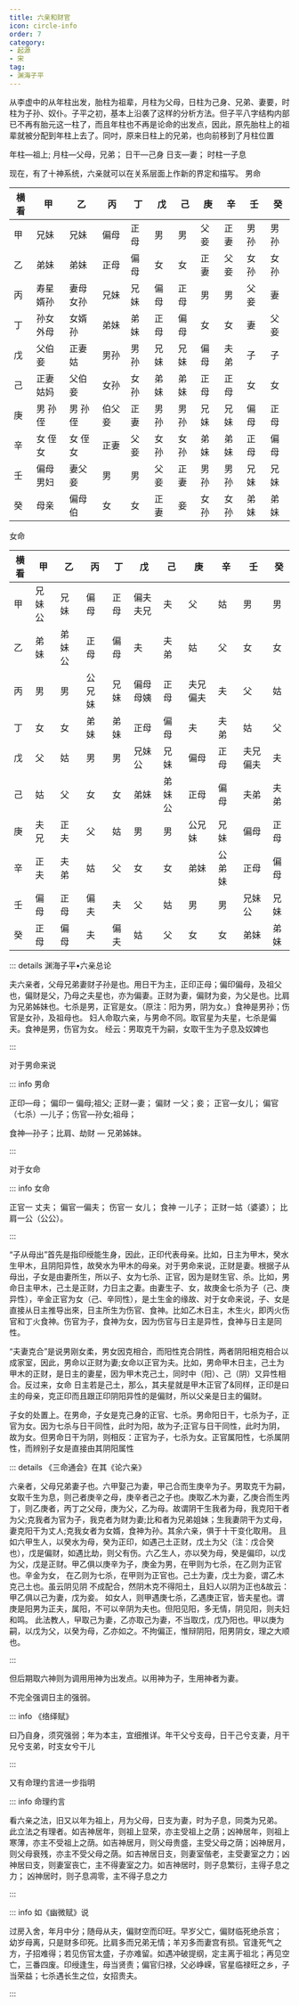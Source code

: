 ```yaml
---
title: 六亲和财官
icon: circle-info
order: 7
category:
- 起源
- 宋
tag:
- 渊海子平
---
```


从李虚中的从年柱出发，胎柱为祖辈，月柱为父母，日柱为己身、兄弟、妻要，时柱为子孙、奴仆。子平之初，基本上沿袭了这样的分析方法。但子平八字结构内部已不再有胎元这一柱了，而且年柱也不再是论命的出发点，因此，原先胎柱上的祖辈就被分配到年柱上去了。同吋，原来日柱上的兄弟，也向前移到了月柱位置

年柱—祖上;
月柱—父母，兄弟；
日干—己身
日支—妻；
时柱一子息

现在，有了十神系统，六亲就可以在关系层面上作新的界定和描写。
男命

| 横看 | 甲         | 乙        | 丙      | 丁    | 戊    | 己   | 庚    | 辛   | 壬    | 癸    |
| ---- | ---------- | --------- | ------- | ----- | ----- | ---- | ----- | ---- | ----- | ----- |
| 甲   | 兄妹       | 兄妹      | 偏母    | 正母  | 男    | 男   | 父 妾 | 正妻 | 男孙  | 男孙  |
| 乙   | 弟妹       | 弟妹      | 正母    | 偏母  | 女    | 女   | 正妻  | 父妾 | 女孙  | 女孙  |
| 丙   | 寿星  婿孙 | 妻母 女孙 | 兄妹    | 兄妹  | 偏母  | 正母 | 男    | 男   | 父 妾 | 妻    |
| 丁   | 孙女 外母  | 女婿 孙   | 弟妹    | 弟妹  | 正母  | 偏母 | 女    | 女   | 妻    | 父 妾 |
| 戊   | 父伯 妾    | 正妻 姑   | 男孙    | 男孙  | 兄妹  | 兄妹 | 偏母  | 夫弟 | 子    | 子    |
| 己   | 正妻 姑妈  | 父伯 妾   | 女孙    | 女孙  | 弟妹  | 弟妹 | 正母  | 正母 | 女    | 女    |
| 庚   | 男 孙侄    | 男 孙侄   | 伯父 妾 | 正妻  | 男孙  | 男孙 | 兄妹  | 兄妹 | 偏母  | 正母  |
| 辛   | 女 侄女    | 女 侄女   | 正妻    | 父 妾 | 女孙  | 女孙 | 弟妹  | 弟妹 | 正母  | 偏母  |
| 壬   | 偏母 男妇  | 妻父 妾   | 男      | 男    | 父 妾 | 正妻 | 男孙  | 男孙 | 兄妹  | 兄妹  |
| 癸   | 母亲       | 偏母 伯   | 女      | 女    | 正妻  | 妾   | 女孙  | 女孙 | 弟妹  | 弟妹  |

女命

| 横看 | 甲     | 乙      | 丙      | 丁   | 戊        | 己     | 庚        | 辛     | 壬        | 癸   |
| ---- | ------ | ------- | ------- | ---- | --------- | ------ | --------- | ------ | --------- | ---- |
| 甲   | 兄妹公 | 兄妹    | 偏母    | 正母 | 偏夫 夫兄 | 夫     | 父        | 姑     | 男        | 男   |
| 乙   | 弟妹   | 弟妹 公 | 正母    | 偏母 | 夫        | 夫弟   | 姑        | 父     | 女        | 女   |
| 丙   | 男     | 男      | 公 兄妹 | 兄妹 | 偏母 母姨 | 正母   | 夫兄 偏夫 | 夫     | 父        | 姑   |
| 丁   | 女     | 女      | 弟妹    | 弟妹 | 正母      | 偏母   | 夫        | 夫弟   | 姑        | 父   |
| 戊   | 父     | 姑      | 男      | 男   | 兄妹 公   | 兄妹   | 偏母      | 正母   | 夫兄 偏夫 | 夫   |
| 己   | 姑     | 父      | 女      | 女   | 弟妹      | 弟妹公 | 正母      | 偏母   | 夫弟      | 夫弟 |
| 庚   | 夫兄   | 正夫    | 父      | 姑   | 男        | 男     | 公兄妹    | 兄妹   | 偏母      | 正母 |
| 辛   | 正夫   | 夫弟    | 姑      | 父   | 女        | 女     | 弟妹      | 公弟妹 | 正母      | 偏母 |
| 壬   | 偏母   | 正母    | 偏夫    | 夫   | 父        | 姑     | 男        | 男     | 兄妹公    | 兄妹 |
| 癸   | 正母   | 偏母    | 夫      | 偏夫 | 姑        | 父     | 女        | 女     | 弟妹      | 弟妹 |

::: details 渊海子平•六亲总论

夫六亲者，父母兄弟妻财子孙是也。用日干为主，正印正母；偏印偏母，及祖父也，偏财是父，乃母之夫星也，亦为偏妻。正财为妻，偏财为妾，为父是也。比肩为兄弟姊妹也。七杀是男，正官是女。（原注：阳为男，阴为女。）食神是男孙；伤官是女孙，及祖母也。
妇人命取六亲，与男命不同。取官星为夫星，七杀是偏夫。食神是男，伤官为女。
经云：男取克干为嗣，女取干生为子息及奴婢也

:::

对于男命来说

::: info  男命

正印—母； 偏印一 偏母;祖父;
正财—妻； 偏财 一父；妾；
正官—女儿； 偏官（七杀）—儿子；伤官—孙女;祖母； 

食神—孙子；比肩、劫财 — 兄弟姊妹。

:::

对于女命

::: info 女命

正官一 丈夫； 偏官一偏夫；
伤官一 女儿； 食神 一儿子；
正财一姑（婆婆）； 比肩一公（公公）。

:::

“子从母出”首先是指印绶能生身，因此，正印代表母亲。比如，日主为甲木，癸水生甲木，且阴阳异性，故癸水为甲木的母亲。对于男命来说，正财是妻。根据子从母出，子女是由妻所生，所以子、女为七杀、正官，因为是财生官、杀。比如，男命日主甲木，己土是正财，力日主之妻。由妻生子、女，故庚金七杀为子（己、庚异性），辛金正官为女（己、辛同性），是土生金的缘故、对于女命来说，子、女是直接从日主推导出來，日主所生为伤官、食神。比如乙木日主，木生火，即丙火伤官和丁火食神。伤官为子，食神为女，因为伤官与日主是异性，食神与日主是同性。



“夫妻克合”是说男刚女柔，男女因克相合，而阳性克合阴性，两者阴阳相克相合以成家室，因此，男命以正财为妻;女命以正官为夫。比如，男命甲木日主，己土为甲木的正财，是日主的妻星，因为甲木克己土，同时中（阳）、己（阴）又异性相合。反过来，女命
日主若是己土，那么，其夫星就是甲木正官了&同样，正印是曰主的母亲，克正印而且跟正印阴阳异性的是偏财，所以父亲是日主的偏财。

子女的处置上。在男命，子女是克己身的正官、七杀。男命阳日干，七杀为子，正官为女。因为七杀与日干同性，此时为阳，故为子;正官与日干同性，此时为阴，故为女。但男命日干为阴，则相反：正官为子，七杀为女。正官属阳性，七杀属阴性，而辨别子女是直接由其阴阳属性



::: details 《三命通会》在其《论六亲》

六亲者，父母兄弟妻子也。六甲娶己为妻，甲己合而生庚辛为子。男取克干为嗣，女取千生为息，则己者庚辛之母，庚辛者己之子也。庚取乙木为妻，乙庚合而生丙丁，则乙庚者，丙丁之父母，庚为父，乙为母。故谓阴干生我者为母，我克阳干者为父;克我者为官为子，我克者为财为妻;比和者为兄弟姐妹；生我妻阴干为丈母，妻克阳干为丈人;克我女者为女婿，食神为孙。其余六亲，俱于十干变化取用。
且如六甲生人，以癸水为母，癸为正印，如遇己土正财，戊土为父（注：戊合癸也），戊是偏财，如遇比劫，则父有伤。六乙生人，亦以癸为母，癸是偏印，以戊为父，戊是正财。甲乙俱以庚辛为子，庚金为男，在甲则为七杀，在乙则为正官也。辛金为女， 在乙则为七杀，在甲则为正官也。己土为妻，戊土为妾，谓乙木克己土也。虽云阴见阴
不成配合，然阴木克不得阳土，且妇人以阴为正也&故云：甲乙俱以己为妻，戊为妾。
如女人，则甲遇庚七杀，乙遇庚正官，皆夫星也。谓庚是阳男为正夫，属阳，不可以辛阴为夫也。但阳见阳，多无情，阴见阳，则夫妇和鸣。
此法教人，曱取己为妻，乙亦取己为妻，不当取戊，戊乃阳也。甲以庚为嗣，以戊为父，以癸为母，乙亦如之。不拘偏正，惟辩阴阳，阳男阴女，理之大顺也。

:::

但后期取六神则为调用用神为出发点。以用神为子，生用神者为妻。

不完全强调日主的强弱。



::: info 《络绎赋》

曰乃自身，须究强弱；年为本主，宜细推详。年干父兮支母，日干己兮支妻，月干兄兮支弟，时支女兮干儿

:::

又有命理约言进一步指明

::: info 命理约言

看六亲之法，旧又以年为祖上，月为父母，日支为妻，时为子息，同类为兄弟。
此立法之有理者。如吉神居年，则祖上显荣，亦主受祖上之荫；凶神居年，则祖上寒薄，亦主不受祖上之荫。如吉神居月，则父母贵盛，主受父母之荫；凶神居月，则父母衰残，亦主不受父母之荫。如吉神居日支，则妻室偕老，主受妻室之力；凶神居曰支，则妻室丧亡，主不得妻室之力。如吉神居时，则子息繁衍，主得子息之力；
凶神居时，则子息凋零，主不得子息之力

:::

::: info  如《幽微赋》说

过房入舍，年月中分；随母从夫，偏财空而印旺。早岁父亡，偏财临死绝杀宫；
幼岁母离，只是财多印死。比肩多而兄弟无情；羊刃多而妻宫有损。官逢死气之方，子招难得；若见伤官太盛，子亦难留。如遇冲破提纲，定主离于祖北；再见空亡，三番四废。印绶逢生，母当贤责；偏官归禄，父必峥嵘，官星临禄旺之乡，子当荣益；七杀遇长生之位，女招贵夫。

:::
